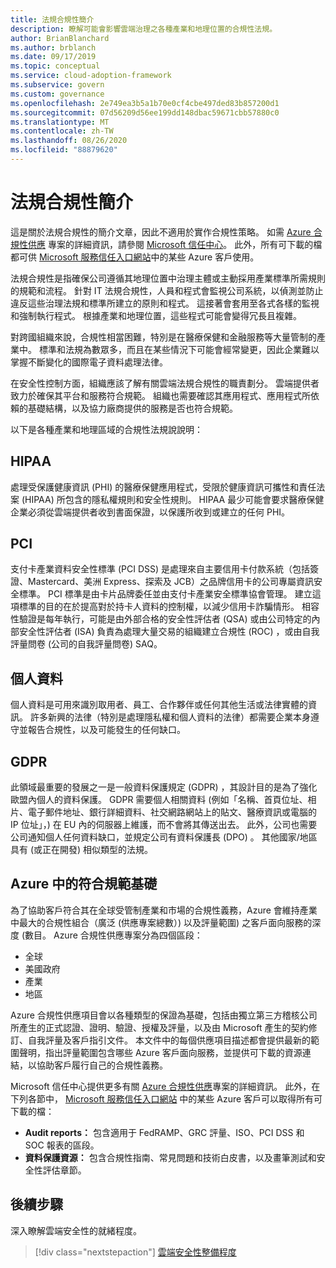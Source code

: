 ```yaml
---
title: 法規合規性簡介
description: 瞭解可能會影響雲端治理之各種產業和地理位置的合規性法規。
author: BrianBlanchard
ms.author: brblanch
ms.date: 09/17/2019
ms.topic: conceptual
ms.service: cloud-adoption-framework
ms.subservice: govern
ms.custom: governance
ms.openlocfilehash: 2e749ea3b5a1b70e0cf4cbe497ded83b857200d1
ms.sourcegitcommit: 07d56209d56ee199dd148dbac59671cbb57880c0
ms.translationtype: MT
ms.contentlocale: zh-TW
ms.lasthandoff: 08/26/2020
ms.locfileid: "88879620"
---
```

# <a name="introduction-to-regulatory-compliance"></a>法規合規性簡介

這是關於法規合規性的簡介文章，因此不適用於實作合規性策略。 如需 [Azure 合規性供應](https://aka.ms/allcompliance) 專案的詳細資訊，請參閱 [Microsoft 信任中心](https://www.microsoft.com/trust-center)。 此外，所有可下載的檔都可供 [Microsoft 服務信任入口網站](https://servicetrust.microsoft.com)中的某些 Azure 客戶使用。

法規合規性是指確保公司遵循其地理位置中治理主體或主動採用產業標準所需規則的規範和流程。 針對 IT 法規合規性，人員和程式會監視公司系統，以偵測並防止違反這些治理法規和標準所建立的原則和程式。 這接著會套用至各式各樣的監視和強制執行程式。 根據產業和地理位置，這些程式可能會變得冗長且複雜。

對跨國組織來說，合規性相當困難，特別是在醫療保健和金融服務等大量管制的產業中。 標準和法規為數眾多，而且在某些情況下可能會經常變更，因此企業難以掌握不斷變化的國際電子資料處理法律。

在安全性控制方面，組織應該了解有關雲端法規合規性的職責劃分。 雲端提供者致力於確保其平台和服務符合規範。 組織也需要確認其應用程式、應用程式所依賴的基礎結構，以及協力廠商提供的服務是否也符合規範。

以下是各種產業和地理區域的合規性法規說說明：

<!-- docutune:casing PHI "Health Information Portability and Accountability Act" -->

## <a name="hipaa"></a>HIPAA

處理受保護健康資訊 (PHI) 的醫療保健應用程式，受限於健康資訊可攜性和責任法案 (HIPAA) 所包含的隱私權規則和安全性規則。 HIPAA 最少可能會要求醫療保健企業必須從雲端提供者收到書面保證，以保護所收到或建立的任何 PHI。

<!-- docutune:ignore Discover -->
<!-- cSpell:ignore Visa Mastercard -->

## <a name="pci"></a>PCI

支付卡產業資料安全性標準 (PCI DSS) 是處理來自主要信用卡付款系統（包括簽證、Mastercard、美洲 Express、探索及 JCB）之品牌信用卡的公司專屬資訊安全標準。 PCI 標準是由卡片品牌委任並由支付卡產業安全標準協會管理。 建立這項標準的目的在於提高對於持卡人資料的控制權，以減少信用卡詐騙情形。 相容性驗證是每年執行，可能是由外部合格的安全性評估者 (QSA) 或由公司特定的內部安全性評估者 (ISA) 負責為處理大量交易的組織建立合規性 (ROC) ，或由自我評量問卷 (公司的自我評量問卷) SAQ。

## <a name="personal-data"></a>個人資料

個人資料是可用來識別取用者、員工、合作夥伴或任何其他生活或法律實體的資訊。 許多新興的法律（特別是處理隱私權和個人資料的法律）都需要企業本身遵守並報告合規性，以及可能發生的任何缺口。

## <a name="gdpr"></a>GDPR

此領域最重要的發展之一是一般資料保護規定 (GDPR) ，其設計目的是為了強化歐盟內個人的資料保護。 GDPR 需要個人相關資料 (例如「名稱、首頁位址、相片、電子郵件地址、銀行詳細資料、社交網路網站上的貼文、醫療資訊或電腦的 IP 位址」，) 在 EU 內的伺服器上維護，而不會將其傳送出去。 此外，公司也需要公司通知個人任何資料缺口，並規定公司有資料保護長 (DPO) 。 其他國家/地區具有 (或正在開發) 相似類型的法規。

## <a name="compliant-foundation-in-azure"></a>Azure 中的符合規範基礎

為了協助客戶符合其在全球受管制產業和市場的合規性義務，Azure 會維持產業中最大的合規性組合（廣泛 (供應專案總數）) 以及評量範圍) 之客戶面向服務的深度 (數目。 Azure 合規性供應專案分為四個區段：

- 全球
- 美國政府
- 產業
- 地區

Azure 合規性供應項目會以各種類型的保證為基礎，包括由獨立第三方稽核公司所產生的正式認證、證明、驗證、授權及評量，以及由 Microsoft 產生的契約修訂、自我評量及客戶指引文件。 本文件中的每個供應項目描述都會提供最新的範圍聲明，指出評量範圍包含哪些 Azure 客戶面向服務，並提供可下載的資源連結，以協助客戶履行自己的合規性義務。

Microsoft 信任中心提供更多有關 [Azure 合規性供應](https://www.microsoft.com/trust-center/compliance/compliance-overview)專案的詳細資訊。 此外，在下列各節中， [Microsoft 服務信任入口網站](https://servicetrust.microsoft.com) 中的某些 Azure 客戶可以取得所有可下載的檔：

- **Audit reports：** 包含適用于 FedRAMP、GRC 評量、ISO、PCI DSS 和 SOC 報表的區段。
- **資料保護資源：** 包含合規性指南、常見問題和技術白皮書，以及畫筆測試和安全性評估章節。

## <a name="next-steps"></a>後續步驟

深入瞭解雲端安全性的就緒程度。

> [!div class="nextstepaction"]
> [雲端安全性整備程度](./cloud-security-readiness.md)
